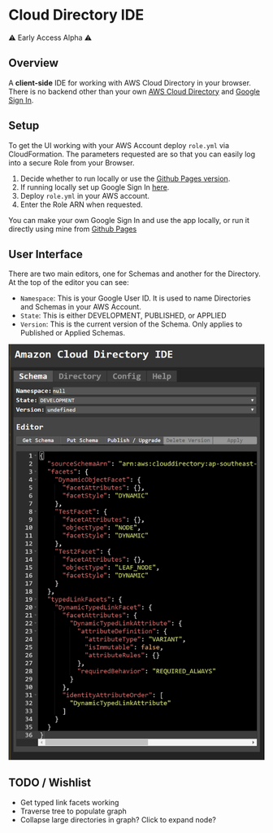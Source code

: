 # Cloud Directory IDE
⚠ Early Access Alpha ⚠

## Overview
A __client-side__ IDE for working with AWS Cloud Directory in your browser. There is no backend other than your own [AWS Cloud Directory](https://docs.aws.amazon.com/clouddirectory/latest/developerguide/what_is_cloud_directory.html) and [Google Sign In](https://developers.google.com/identity/sign-in/web/sign-in#before_you_begin).

## Setup
To get the UI working with your AWS Account deploy `role.yml` via CloudFormation. The parameters requested are so that you can easily log into a secure Role from your Browser.

1. Decide whether to run locally or use the [Github Pages version](https://rupertbg.github.io/aws-cloud-directory-ui/).
2. If running locally set up Google Sign In [here](https://developers.google.com/identity/sign-in/web/sign-in#before_you_begin).
3. Deploy `role.yml` in your AWS account.
4. Enter the Role ARN when requested.

You can make your own Google Sign In and use the app locally, or run it directly using mine from [Github Pages](https://rupertbg.github.io/aws-cloud-directory-ui/)

## User Interface
There are two main editors, one for Schemas and another for the Directory. At the top of the editor you can see:
- `Namespace`: This is your Google User ID. It is used to name Directories and Schemas in your AWS Account.
- `State`: This is either DEVELOPMENT, PUBLISHED, or APPLIED
- `Version`: This is the current version of the Schema. Only applies to Published or Applied Schemas.

![Schema Editor](images/schema-editor.png)



## TODO / Wishlist
- Get typed link facets working
- Traverse tree to populate graph
- Collapse large directories in graph? Click to expand node?
